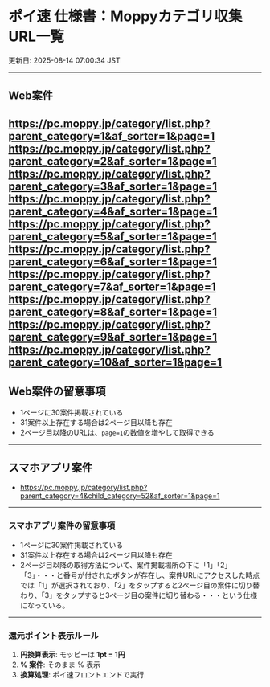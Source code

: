 # ポイ速 仕様書：Moppyカテゴリ収集URL一覧
更新日: 2025-08-14 07:00:34 JST

---

## Web案件
https://pc.moppy.jp/category/list.php?parent_category=1&af_sorter=1&page=1
https://pc.moppy.jp/category/list.php?parent_category=2&af_sorter=1&page=1
https://pc.moppy.jp/category/list.php?parent_category=3&af_sorter=1&page=1
https://pc.moppy.jp/category/list.php?parent_category=4&af_sorter=1&page=1
https://pc.moppy.jp/category/list.php?parent_category=5&af_sorter=1&page=1
https://pc.moppy.jp/category/list.php?parent_category=6&af_sorter=1&page=1
https://pc.moppy.jp/category/list.php?parent_category=7&af_sorter=1&page=1
https://pc.moppy.jp/category/list.php?parent_category=8&af_sorter=1&page=1
https://pc.moppy.jp/category/list.php?parent_category=9&af_sorter=1&page=1
https://pc.moppy.jp/category/list.php?parent_category=10&af_sorter=1&page=1
---

## Web案件の留意事項
- 1ページに30案件掲載されている
- 31案件以上存在する場合は2ページ目以降も存在
- 2ページ目以降のURLは、`page=1`の数値を増やして取得できる  

---

## スマホアプリ案件
- https://pc.moppy.jp/category/list.php?parent_category=4&child_category=52&af_sorter=1&page=1

---

### スマホアプリ案件の留意事項
- 1ページに30案件掲載されている
- 31案件以上存在する場合は2ページ目以降も存在
- 2ページ目以降の取得方法について、案件掲載場所の下に「1」「2」「3」・・・と番号が付されたボタンが存在し、案件URLにアクセスした時点では「1」が選択されており、「2」をタップすると2ページ目の案件に切り替わり、「3」をタップすると3ページ目の案件に切り替わる・・・という仕様になっている。

---

### 還元ポイント表示ルール
1. **円換算表示**: モッピーは **1pt = 1円**
2. **% 案件**: そのまま % 表示
3. **換算処理**: ポイ速フロントエンドで実行